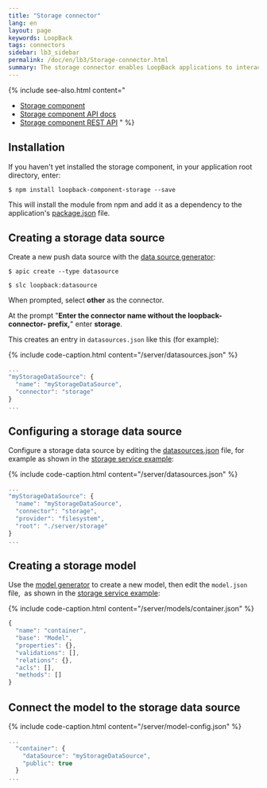 ```yaml
---
title: "Storage connector"
lang: en
layout: page
keywords: LoopBack
tags: connectors
sidebar: lb3_sidebar
permalink: /doc/en/lb3/Storage-connector.html
summary: The storage connector enables LoopBack applications to interact with files on cloud storage providers and the local (server) file system.
---
```


{% include see-also.html content="
* [Storage component](Storage-component.html)
* [Storage component API docs](https://apidocs.strongloop.com/loopback-component-storage/)
* [Storage component REST API](Storage-component-REST-API.html)
" %}

## Installation

If you haven't yet installed the storage component, in your application root directory, enter:

```shell
$ npm install loopback-component-storage --save
```

This will install the module from npm and add it as a dependency to the application's [package.json](package.json.html) file.

## Creating a storage data source

Create a new push data source with the [data source generator](Data-source-generator.html):

```shell
$ apic create --type datasource
```

```shell
$ slc loopback:datasource
```

When prompted, select **other** as the connector.

At the prompt "**Enter the connector name without the loopback-connector- prefix,**" enter **storage**.

This creates an entry in `datasources.json` like this (for example):

{% include code-caption.html content="/server/datasources.json" %}
```javascript
...
"myStorageDataSource": {
  "name": "myStorageDataSource",
  "connector": "storage"
}
...
```

## Configuring a storage data source

Configure a storage data source by editing the [datasources.json](datasources.json.html) file,
for example as shown in the [storage service example](https://github.com/strongloop/loopback-component-storage/blob/master/example-2.0/):

{% include code-caption.html content="/server/datasources.json" %}
```javascript
...
"myStorageDataSource": {
  "name": "myStorageDataSource",
  "connector": "storage",
  "provider": "filesystem",
  "root": "./server/storage"
}
...
```

## Creating a storage model

Use the [model generator](Model-generator.html) to create a new model, then edit the `model.json` file, 
as shown in the [storage service example](https://github.com/strongloop/loopback-component-storage/blob/master/example-2.0/):

{% include code-caption.html content="/server/models/container.json" %}
```javascript
{
  "name": "container",
  "base": "Model",
  "properties": {},
  "validations": [],
  "relations": {},
  "acls": [],
  "methods": []
}
```

## Connect the model to the storage data source

{% include code-caption.html content="/server/model-config.json" %}
```javascript
...
  "container": {
    "dataSource": "myStorageDataSource",
    "public": true
  }
...
```
